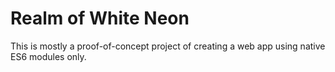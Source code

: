 # Realm of White Neon

This is mostly a proof-of-concept project of creating a web app using native ES6 modules only.
